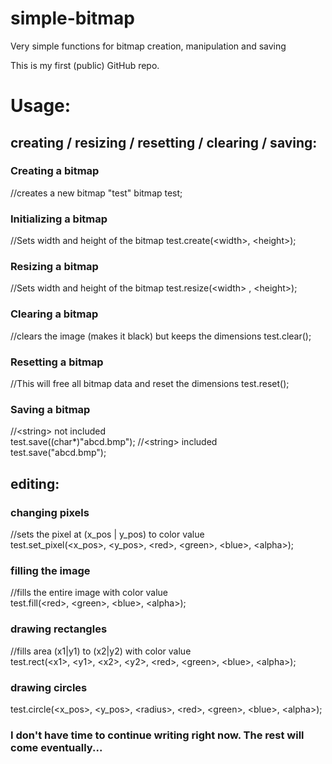# simple-bitmap
Very simple functions for bitmap creation, manipulation and saving

This is my first (public) GitHub repo.

# Usage:

## creating / resizing / resetting / clearing / saving:

### Creating a bitmap

//creates a new bitmap "test"
bitmap test;


### Initializing a bitmap

//Sets width and height of the bitmap
test.create(<width​>, <height​>);


### Resizing a bitmap

//Sets width and height of the bitmap
test.resize(<width​> , <height​>);
  
### Clearing a bitmap
  
//clears the image (makes it black) but keeps the dimensions
test.clear();
  
### Resetting a bitmap

//This will free all bitmap data and reset the dimensions
test.reset();
  
### Saving a bitmap
  
//<string​> not included  
test.save((char*)"abcd.bmp");
//<string​> included  
test.save("abcd.bmp");          
  

## editing:

### changing pixels
  
//sets the pixel at (x_pos | y_pos) to color value  
test.set_pixel(<x_pos>, <y_pos>, <red​>, <green​>, <blue​>, <alpha​>);    
  
### filling the image
  
//fills the entire image with color value  
test.fill(<red​>, <green​>, <blue​>, <alpha​>);     
  
### drawing rectangles
  
//fills area (x1|y1) to (x2|y2) with color value  
test.rect(<x1​>, <y1​>, <x2​>, <y2​>, <red​>, <green​>, <blue​>, <alpha​>);     
  
### drawing circles
  
test.circle(<x_pos>, <y_pos>, <radius​>, <red​>, <green​>, <blue​>, <alpha​>);

  
### I don't have time to continue writing right now. The rest will come eventually...
